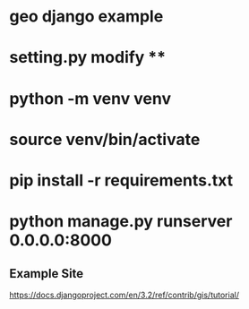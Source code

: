 # geo django example

# setting.py modify **

# python -m venv venv

# source venv/bin/activate

# pip install -r requirements.txt

# python manage.py runserver 0.0.0.0:8000

## Example Site
https://docs.djangoproject.com/en/3.2/ref/contrib/gis/tutorial/

